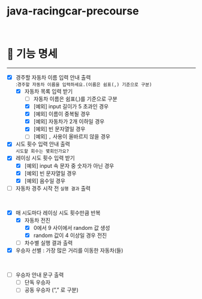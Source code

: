 # java-racingcar-precourse

<br>

# 🚗 기능 명세

---
- [x] 경주할 자동차 이름 입력 안내 출력 
      <br>:`경주할 자동차 이름을 입력하세요.(이름은 쉼표(,) 기준으로 구분)`
  - [x]  자동차 목록 입력 받기
      - [ ]  자동차 이름은 쉼표(,)를 기준으로 구분
      - [x]  [예외] input 길이가 5 초과인 경우
      - [x]  [예외] 이름이 중복될 경우
      - [x]  [예외] 자동차가 2개 이하일 경우
      - [x]  [예외] 빈 문자열일 경우
      - [ ]  [예외] `,` 사용이 올바르지 않을 경우
- [x]  시도 횟수 입력 안내 출력
      <br>`시도할 회수는 몇회인가요?`
- [x]  레이싱 시도 횟수 입력 받기
    - [x]  [예외] input 속 문자 중 숫자가 아닌 경우
    - [x]  [예외] 빈 문자열일 경우
    - [x]  [예외] 음수일 경우
- [ ]  자동차 경주 시작 전 `실행 결과` 출력

<br>

- [x]  매 시도마다 레이싱 시도 횟수만큼 반복
    - [x]  자동차 전진
        - [x]  0에서 9 사이에서 random 값 생성
        - [x]  random 값이 4 이상일 경우 전진
    - [ ]  차수별 실행 결과 출력
- [x]  우승자 선별 : 가장 많은 거리를 이동한 자동차(들)

<br>

- [ ]  우승자 안내 문구 출력
    - [ ]  단독 우승자
    - [ ]  공동 우승자 (”,” 로 구분)